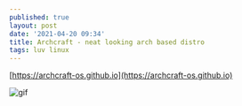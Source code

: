 ```yaml
---
published: true
layout: post
date: '2021-04-20 09:34'
title: Archcraft - neat looking arch based distro
tags: luv linux
---
```

[https://archcraft-os.github.io](https://archcraft-os.github.io)  

![gif](https://archcraft-os.github.io/img/main.gif)
